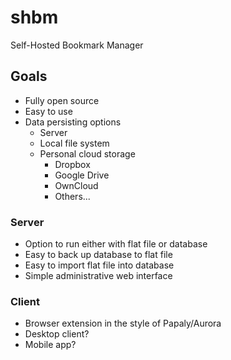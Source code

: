 # shbm
Self-Hosted Bookmark Manager

## Goals
- Fully open source
- Easy to use
- Data persisting options
  - Server
  - Local file system
  - Personal cloud storage
    - Dropbox
    - Google Drive
    - OwnCloud
    - Others...
### Server
- Option to run either with flat file or database
- Easy to back up database to flat file
- Easy to import flat file into database
- Simple administrative web interface
### Client
- Browser extension in the style of Papaly/Aurora
- Desktop client?
- Mobile app?
